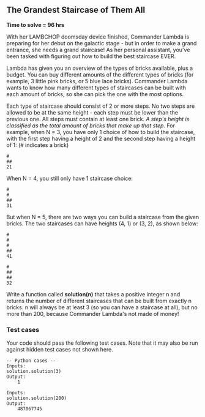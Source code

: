 ## The Grandest Staircase of Them All
**Time to solve = 96 hrs**

With her LAMBCHOP doomsday device finished, Commander Lambda is preparing for her debut on the galactic stage - but in order to make a grand entrance, she needs a grand staircase! As her personal assistant, you've been tasked with figuring out how to build the best staircase EVER.

Lambda has given you an overview of the types of bricks available, plus a budget. You can buy different amounts of the different types of bricks (for example, 3 little pink bricks, or 5 blue lace bricks). Commander Lambda wants to know how many different types of staircases can be built with each amount of bricks, so she can pick the one with the most options.

Each type of staircase should consist of 2 or more steps. No two steps are allowed to be at the same height - each step must be lower than the previous one. All steps must contain at least one brick. _A step's height is classified as the total amount of bricks that make up that step._ For example, when N = 3, you have only 1 choice of how to build the staircase, with the first step having a height of 2 and the second step having a height of 1: (# indicates a brick)  
	
	#
	##
	21

When N = 4, you still only have 1 staircase choice:  
	
	#
	#
	##
	31

But when N = 5, there are two ways you can build a staircase from the given bricks. The two staircases can have heights (4, 1) or (3, 2), as shown below:  
	
	#
	#
	#
	##
	41
	
	#
	##
	##
	32

Write a function called **solution(n)** that takes a positive integer n and returns the number of different staircases that can be built from exactly n bricks. n will always be at least 3 (so you can have a staircase at all), but no more than 200, because Commander Lambda's not made of money!

### Test cases
Your code should pass the following test cases. Note that it may also be run against hidden test cases not shown here.

	-- Python cases --
	Inputs:
	solution.solution(3)
	Output:
		1
	
	Inputs:
	solution.solution(200)
	Output:
		487067745
